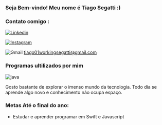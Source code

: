 ### Seja Bem-vindo! Meu nome é Tiago Segatti :)
### Contato comigo :
[![Linkedin](https://img.shields.io/badge/LinkedIn-0077B5?style=for-the-badge&logo=linkedin&logoColor=white)](https://www.linkedin.com/in/tiago-segatti-271790271/)

[![Instagram](https://img.shields.io/badge/Instagram-E4405F?style=for-the-badge&logo=instagram&logoColor=white)](https://www.instagram.com/titisegatti/)

![Gmail](https://aleen42.github.io/badges/src/google_plus.svg
) tiago01workingsegatti@gmail.com

### Programas ultilizados por mim
![java](https://img.shields.io/badge/Java-ED8B00?style=for-the-badge&logo=openjdk&logoColor=white)

Gosto bastante de explorar o imenso mundo da tecnologia. Todo dia se aprende algo novo e conhecimento não ocupa espaço. 

### Metas Até o final do ano:
- Estudar e aprender programar em Swift e Javascript
